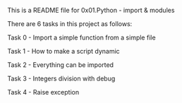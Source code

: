This is a README file for 0x01.Python - import & modules

There are 6 tasks in this project as follows:

Task 0 - Import a simple function from a simple file

Task 1 - How to make a script dynamic

Task 2 - Everything can be imported

Task 3 - Integers division with debug

Task 4 - Raise exception
